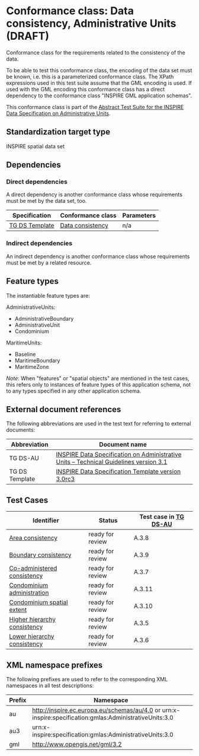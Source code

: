 # Conformance class: Data consistency, Administrative Units (DRAFT)

Conformance class for the requirements related to the consistency of the data.

To be able to test this conformance class, the encoding of the data set must be known, i.e. this is a parameterized conformance class. The XPath expressions used in this test suite assume that the GML encoding is used. If used with the GML encoding this conformance class has a direct dependency to the conformance class "INSPIRE GML application schemas".

This conformance class is part of the [Abstract Test Suite for the INSPIRE Data Specification on Administrative Units](http://inspire.ec.europa.eu/id/ats/data-au/3.1).

## Standardization target type

INSPIRE spatial data set

## Dependencies

### Direct dependencies

A direct dependency is another conformance class whose requirements must be met by the data set, too.

| Specification | Conformance class | Parameters | 
| ------------- | ----------------- | ---------- |
| [TG DS Template](http://inspire.ec.europa.eu/id/ats/data-au/3.1/au-dc/README#ref_TG_DS_tmpl) | [Data consistency](http://inspire.ec.europa.eu/id/ats/data/3.0rc3/data-consistency) | n/a |

### Indirect dependencies

An indirect dependency is another conformance class whose requirements must be met by a related resource.

 
## Feature types <a name="feature-types"></a>

The instantiable feature types are:

AdministrativeUnits:

* AdministrativeBoundary
* AdministrativeUnit
* Condominium

MaritimeUnits:

* Baseline
* MaritimeBoundary
* MaritimeZone

*Note*: When "features" or "spatial objects" are mentioned in the test cases, this refers only to instances of feature types of this application schema, not to any types specified in any other application schema.

## External document references

The following abbreviations are used in the test text for referring to external documents:

Abbreviation                     | Document name
-------------------------------- | --------------------------------------------------
TG DS-AU <a name="ref_TG_DS_AU"></a>   | [INSPIRE Data Specification on Administrative Units – Technical Guidelines version 3.1](http://inspire.ec.europa.eu/documents/Data_Specifications/INSPIRE_DataSpecification_AU_v3.1.pdf)
TG DS Template <a name="ref_TG_DS_tmpl"></a>   | [INSPIRE Data Specification Template version 3.0rc3](http://inspire.jrc.ec.europa.eu/documents/Data_Specifications/INSPIRE_DataSpecification_Template_v3.0rc3.pdf)

## Test Cases

| Identifier                                                        | Status   | Test case in [TG DS-AU](#ref_TG_DS_AU)  |
| ----------------------------------------------------------------- | -------- | ------------ |
| [Area consistency](http://inspire.ec.europa.eu/id/ats/data-hy/3.1/hy-dc/area)  | ready for review  | A.3.8  |
| [Boundary consistency](http://inspire.ec.europa.eu/id/ats/data-hy/3.1/hy-dc/boundary)  | ready for review  | A.3.9  |
| [Co-administered consistency](http://inspire.ec.europa.eu/id/ats/data-hy/3.1/hy-dc/co-administered)  | ready for review  | A.3.7  |
| [Condominium administration](http://inspire.ec.europa.eu/id/ats/data-hy/3.1/hy-dc/condominiumAdministration)  | ready for review  | A.3.11  |
| [Condominium spatial extent](http://inspire.ec.europa.eu/id/ats/data-hy/3.1/hy-dc/condominiumSpatialExtent)  | ready for review  | A.3.10  |
| [Higher hierarchy consistency](http://inspire.ec.europa.eu/id/ats/data-hy/3.1/hy-dc/higher-hierarchy)  | ready for review  | A.3.5  |
| [Lower hierarchy consistency](http://inspire.ec.europa.eu/id/ats/data-hy/3.1/hy-dc/lower-hierarchy)  | ready for review  | A.3.6  |


## XML namespace prefixes <a name="namespaces"></a>

The following prefixes are used to refer to the corresponding XML namespaces in all test descriptions:

Prefix         | Namespace
-------------- | -------------------------------------------------
au          | http://inspire.ec.europa.eu/schemas/au/4.0 or urn:x-inspire:specification:gmlas:AdministrativeUnits:3.0
au3          | urn:x-inspire:specification:gmlas:AdministrativeUnits:3.0
gml            | http://www.opengis.net/gml/3.2
